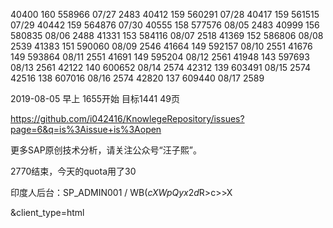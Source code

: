 
40400   160 558966 07/27 2483
40412   159 560291 07/28 
40417   159 561515 07/29
40442   159 564876 07/30
40555   158 577576 08/05 2483
40999   156 580835 08/06 2488
41331   153 584116 08/07 2518
41369   152 586806 08/08 2539 
41383   151 590060 08/09 2546
41664   149 592157 08/10 2551
41676   149 593864 08/11 2551
41691   149 595204 08/12 2561
41948   143 597693 08/13 2561
42122   140 600652 08/14 2574
42312   139 603491 08/15 2574
42516   138 607016 08/16 2574 
42820   137 609440 08/17 2589

2019-08-05 早上 1655开始 目标1441 49页 

https://github.com/i042416/KnowlegeRepository/issues?page=6&q=is%3Aissue+is%3Aopen

更多SAP原创技术分析，请关注公众号“汪子熙”。

2770结束，今天的quota用了30

印度人后台：SP_ADMIN001 / WB($cXWpQyx2d$R>c>>X

&client_type=html